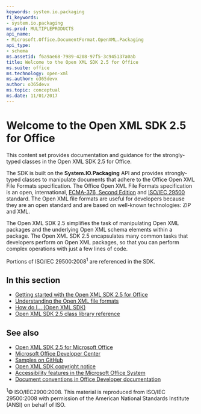 ```yaml
---
keywords: system.io.packaging
f1_keywords:
- system.io.packaging
ms.prod: MULTIPLEPRODUCTS
api_name:
- Microsoft.Office.DocumentFormat.OpenXML.Packaging
api_type:
- schema
ms.assetid: f6a9ae68-7989-4208-97f5-3c945137a0ab
title: Welcome to the Open XML SDK 2.5 for Office
ms.suite: office
ms.technology: open-xml
ms.author: o365devx
author: o365devx
ms.topic: conceptual
ms.date: 11/01/2017
---
```


# Welcome to the Open XML SDK 2.5 for Office

This content set provides documentation and guidance for the
strongly-typed classes in the Open XML SDK 2.5 for Office.

The SDK is built on the **System.IO.Packaging**
API and provides strongly-typed classes to manipulate documents that
adhere to the Office Open XML File Formats specification. The Office
Open XML File Formats specification is an open, international,
[ECMA-376, Second Edition](http://www.ecma-international.org/publications/standards/Ecma-376.htm)
and [ISO/IEC 29500](http://www.iso.org/iso/iso_catalogue/catalogue_tc/catalogue_detail.htm?csnumber=51463)
standard. The Open XML file formats are useful for developers because
they are an open standard and are based on well-known technologies: ZIP
and XML.

The Open XML SDK 2.5 simplifies the task of manipulating Open XML
packages and the underlying Open XML schema elements within a package.
The Open XML SDK 2.5 encapsulates many common tasks that developers
perform on Open XML packages, so that you can perform complex operations
with just a few lines of code.

Portions of ISO/IEC 29500:2008<sup>1</sup> are referenced in the SDK.


## In this section 

- [Getting started with the Open XML SDK 2.5 for Office](getting-started.md)  
- [Understanding the Open XML file formats](understanding-the-open-xml-file-formats.md)  
- [How do I... (Open XML SDK)](how-do-i.md)  
- [Open XML SDK 2.5 class library reference](https://docs.microsoft.com/dotnet/api/overview/openxml/)  


## See also

- [Open XML SDK 2.5 for Microsoft Office](http://www.microsoft.com/download/details.aspx?id=30425)
- [Microsoft Office Developer Center](https://developer.microsoft.com/office/docs)
- [Samples on GitHub](https://github.com/OfficeDev)
- [Open XML SDK copyright notice](http://msdn.microsoft.com/library/6165f4ad-2e4d-4852-921a-087782af364d(Office.15).aspx)
- [Accessibility features in the Microsoft Office System](https://www.microsoft.com/accessibility/)
- [Document conventions in Office Developer documentation](http://msdn.microsoft.com/en-us/office/aa905365.aspx)

<sup>1</sup>© ISO/IEC2900:2008. This material is reproduced from ISO/IEC 29500:2008 with permission of the American National Standards Institute (ANSI) on behalf of ISO.
